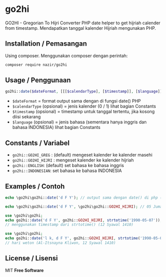 # go2hi
GO2HI - Gregorian To Hijri Converter
PHP date helper to get hijriah calender from timestamp. Mendapatkan tanggal kalender Hijriah mengunakan PHP.

## Installation / Pemasangan
Using composer. Menggunakan composer dengan perintah:

```sh
composer require nazir/go2hi
```

## Usage / Penggunaan
```php
go2hi::date($dateFormat, [[[$calendarType], [$timestamp]], [$language]]);
```
* ```$dateFormat``` = format output sama dengan di fungsi date() PHP
* ```$calendarType``` (opsional) = jenis kalender (0 / 1) lihat bagian Constants
* ```$timestamp``` (opsional) = timestamp untuk tanggal tertentu, jika kosong diisi sekarang
* ```$language``` (opsional) = jenis bahasa (sementara hanya inggris dan bahasa INDONESIA) lihat bagian Constants

## Constants / Variabel
* ```go2hi::GO2HI_GREG``` : (default) mengeset kalender ke kalender masehi
* ```go2hi::GO2HI_HIJRI``` : mengeset kalender ke kalender hijriah
* ```go2hi::ENGLISH```: (default) set bahasa ke bahasa inggris
* ```go2hi::INDONESIAN```: set bahasa ke bahasa INDONESIA

## Examples / Contoh

```php
echo \go2hi\go2hi::date('d F Y'); // output sama dengan date() di php (05 February 2017)
```

```php
echo \go2hi\go2hi::date('d F Y', \go2hi\go2hi::GO2HI_HIJRI); // 05 Jumadil Awal 1438
```

```php
use \go2hi\go2hi;
echo go2hi::date('d F Y', go2hi::GO2HI_HIJRI, strtotime('1990-05-07')); 
// menggunakan timestamp dari strtotime() (12 Syawal 1410)
```

```php
use \go2hi\go2hi;
echo go2hi::date('l k, d F Y', go2hi::GO2HI_HIJRI, strtotime('1990-05-07')); 
// hari weton (Al-Itsnayna Kliwon, 12 Syawal 1410)
```

## License / Lisensi
MIT
__Free Software__



